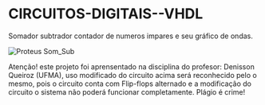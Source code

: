 # CIRCUITOS-DIGITAIS--VHDL

Somador subtrador contador de numeros impares e seu gráfico de ondas.


![Proteus Som_Sub](https://github.com/AndreMouraL/CIRCUITOS-DIGITAIS--VHDL/assets/117699977/95a78131-c3a7-4fb5-8d08-fa2a7f44cfd7)


Atenção! este projeto foi aprensentado na disciplina do profesor: Denisson Queiroz (UFMA), uso modificado do circuito acima será reconhecido pelo o mesmo, pois o circuito conta com Flip-flops alternado e a modificação do circuito o sistema não poderá funcionar completamente. 
Plágio é crime!

